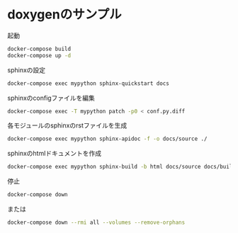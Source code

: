 # doxygenのサンプル

起動

```bash
docker-compose build
docker-compose up -d
```

sphinxの設定

```bash
docker-compose exec mypython sphinx-quickstart docs
```

sphinxのconfigファイルを編集

```bash
docker-compose exec -T mypython patch -p0 < conf.py.diff 
```

各モジュールのsphinxのrstファイルを生成

```bash
docker-compose exec mypython sphinx-apidoc -f -o docs/source ./
```

sphinxのhtmlドキュメントを作成

```bash
docker-compose exec mypython sphinx-build -b html docs/source docs/build/html/
```





停止

```bash
docker-compose down
```

または

```bash
docker-compose down --rmi all --volumes --remove-orphans
```
